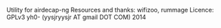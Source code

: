 Utility for airdecap-ng
Resources and thanks: wifizoo, rummage
Licence: GPLv3
yh0- (yysjryysjr AT gmail DOT COM) 2014


